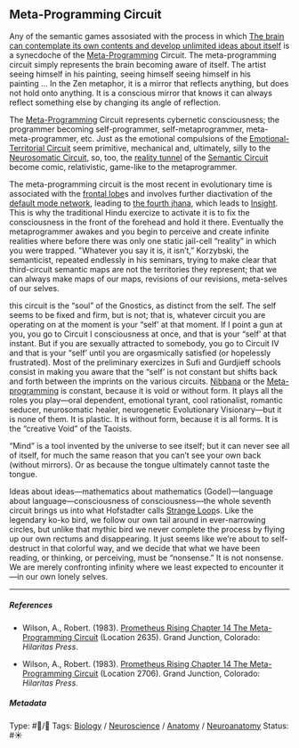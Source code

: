 ## Meta-Programming Circuit

Any of the semantic games assosiated with the process in which [The brain can contemplate its own contents and develop unlimited ideas about itself](The%20brain%20can%20contemplate%20its%20own%20contents%20and%20develop%20unlimited%20ideas%20about%20itself.md) is a synecdoche of the [Meta-Programming](Meta-programming.md) Circuit. The meta-programming circuit simply represents the brain becoming aware of itself. The artist seeing himself in his painting, seeing himself seeing himself in his painting ... In the Zen metaphor, it is a mirror that reflects anything, but does not hold onto anything. It is a conscious mirror that knows it can always reflect something else by changing its angle of reflection.

The [Meta-Programming](Meta-programming.md) Circuit represents cybernetic consciousness; the programmer becoming self-programmer, self-metaprogrammer, meta-meta-programmer, etc. Just as the emotional compulsions of the [Emotional-Territorial Circuit](Emotional-Territorial%20Circuit.md) seem primitive, mechanical and, ultimately, silly to the [Neurosomatic Circuit](Neurosomatic%20Circuit.md), so, too, the [reality tunnel](Reality%20tunnel.md) of the [Semantic Circuit](Time-Binding%20Semantic%20Circuit.md) become comic, relativistic, game-like to the metaprogrammer.

The meta-programming circuit is the most recent in evolutionary time is associated with the [frontal lobe](Frontal%20lobe.md)s and involves further diactivation of the [default mode network](Default%20mode%20network.md), leading to [the fourth jhana](The%20fourth%20jhana.md), which leads to [Insight](Insight.md). This is why the traditional Hindu exercize to activate it is to fix the consciousness in the front of the forehead and hold it there. Eventually the metaprogrammer awakes and you begin to perceive and create infinite realities where before there was only one static jail-cell “reality” in which you were trapped. "Whatever you say it is, it isn’t,” Korzybski, the semanticist, repeated endlessly in his seminars, trying to make clear that third-circuit semantic maps are not the territories they represent; that we can always make maps of our maps, revisions of our revisions, meta-selves of our selves.

this circuit is the “soul” of the Gnostics, as distinct from the self. The self seems to be fixed and firm, but is not; that is, whatever circuit you are operating on at the moment is your “self’ at that moment. If I point a gun at you, you go to Circuit I consciousness at once, and that is your “self’ at that instant. But if you are sexually attracted to somebody, you go to Circuit IV and that is your “self’ until you are orgasmically satisfied (or hopelessly frustrated). Most of the preliminary exercizes in Sufi and Gurdjieff schools consist in making you aware that the “self’ is not constant but shifts back and forth between the imprints on the various circuits. [Nibbana](Nibbana.md) or the [Meta-programming](Meta-programming.md) is constant, because it is void or without form. It plays all the roles you play—oral dependent, emotional tyrant, cool rationalist, romantic seducer, neurosomatic healer, neurogenetic Evolutionary Visionary—but it is none of them. It is plastic. It is without form, because it is all forms. It is the “creative Void” of the Taoists.

“Mind” is a tool invented by the universe to see itself; but it can never see all of itself, for much the same reason that you can’t see your own back (without mirrors). Or as because the tongue ultimately cannot taste the tongue.

Ideas about ideas—mathematics about mathematics (Godel)—language about language—consciousness of consciousness—the whole seventh circuit brings us into what Hofstadter calls [Strange Loop](Strange%20Loop.md)s. Like the legendary ko-ko bird, we follow our own tail around in ever-narrowing circles, but unlike that mythic bird we never complete the process by flying up our own rectums and disappearing. It just seems like we’re about to self-destruct in that colorful way, and we decide that what we have been reading, or thinking, or perceiving, must be “nonsense.” It is not nonsense. We are merely confronting infinity where we least expected to encounter it—in our own lonely selves.

---

##### References

* Wilson, A., Robert. (1983). [Prometheus Rising Chapter 14 The Meta-Programming Circuit](Prometheus%20Rising%20Chapter%2014%20The%20Meta-Programming%20Circuit.md) (Location 2635). Grand Junction, Colorado: *Hilaritas Press*.

* Wilson, A., Robert. (1983). [Prometheus Rising Chapter 14 The Meta-Programming Circuit](Prometheus%20Rising%20Chapter%2014%20The%20Meta-Programming%20Circuit.md) (Location 2706). Grand Junction, Colorado: *Hilaritas Press*.

##### Metadata

Type: #🔵/🔵 
Tags: [Biology]() / [Neuroscience](Neuroscience.md) / [Anatomy]() / [Neuroanatomy](Neuroanatomy.md) 
Status: #☀️ 
